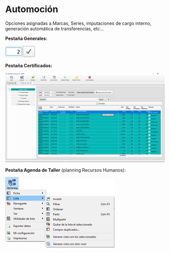 # Automoción

Opciones asignadas a Marcas, Series, imputaciones de cargo interno, generación automática de transferencias, etc...

**Pestaña Generales:**

![](../../../.gitbook/assets/image%20%28190%29.png)

**Pestaña Certificados:**

![](../../../.gitbook/assets/image%20%28322%29.png)

**Pestaña Agenda de Taller** \(planning Recursos Humanos\):

![](../../../.gitbook/assets/image%20%2853%29.png)


